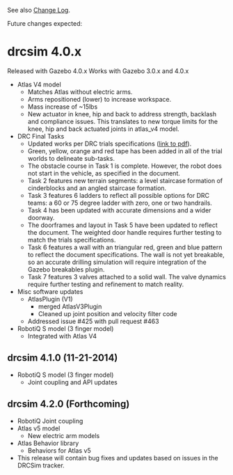 See also [Change Log](https://bitbucket.org/osrf/drcsim/wiki/DRC/ChangeLog).

Future changes expected:

# drcsim 4.0.x

Released with Gazebo 4.0.x
Works with Gazebo 3.0.x and 4.0.x

* Atlas V4 model
    * Matches Atlas without electric arms.
    * Arms repositioned (lower) to increase workspace.
    * Mass increase of ~15lbs
    * New actuator in knee, hip and back to address strength, backlash and compliance issues. This translates to new torque limits for the knee, hip and back actuated joints in atlas_v4 model.
* DRC Final Tasks
    * Updated works per DRC trials specifications ([link to pdf](http://archive.darpa.mil/roboticschallengetrialsarchive/sites/default/files/DRC%20Trials%20Task%20Description%20Release%2011%20DISTAR%2022197.pdf)).
    * Green, yellow, orange and red tape has been added in all of the trial worlds to delineate sub-tasks.
    * The obstacle course in Task 1 is complete. However, the robot does not start in the vehicle, as specified in the document.
    * Task 2 features new terrain segments: a level staircase formation of cinderblocks and an angled staircase formation.
    * Task 3 features 6 ladders to reflect all possible options for DRC teams: a 60 or 75 degree ladder with zero, one or two handrails.
    * Task 4 has been updated with accurate dimensions and a wider doorway.
    * The doorframes and layout in Task 5 have been updated to reflect the document. The weighted door handle requires further testing to match the trials specifications.
    * Task 6 features a wall with an triangular red, green and blue pattern to reflect the document specifications. The wall is not yet breakable, so an accurate drilling simulation will require integration of the Gazebo breakables plugin.
    * Task 7 features 3 valves attached to a solid wall. The valve dynamics require further testing and refinement to match reality.
 * Misc software updates
    * AtlasPlugin (V1)
        * merged AtlasV3Plugin
        * Cleaned up joint position and velocity filter code
    * Addressed issue #425 with pull request #463
 * RobotiQ S model (3 finger model)
    * Integrated with Atlas V4

## drcsim 4.1.0 (11-21-2014)

 * RobotiQ S model (3 finger model)
    * Joint coupling and API updates

## drcsim 4.2.0 (Forthcoming)

 * RobotiQ Joint coupling
 * Atlas v5 model
     * New electric arm models
 * Atlas Behavior library
    * Behaviors for Atlas v5
 * This release will contain bug fixes and updates based on issues in the DRCSim tracker.
